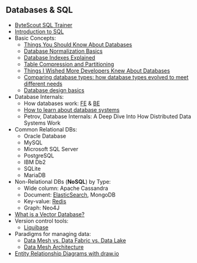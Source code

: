 ## Databases & SQL

- [ByteScout SQL Trainer](https://app.bytescout.com/sql-trainer/index.html)
- [Introduction to SQL](https://sqlbolt.com/)
- Basic Concepts:
    - [Things You Should Know About Databases](https://architecturenotes.co/things-you-should-know-about-databases/)
    - [Database Normalization Basics](https://www.lifewire.com/database-normalization-basics-1019735)
    - [Database Indexes Explained](https://www.essentialsql.com/what-is-a-database-index/)
    - [Table Compression and Partitioning](https://docs.oracle.com/en/database/oracle/oracle-database/21/vldbg/partition-table-compression.html#GUID-F26AFD78-DC1D-4E6B-9B37-375C59FD1787)
    - [Things I Wished More Developers Knew About Databases](https://rakyll.medium.com/things-i-wished-more-developers-knew-about-databases-2d0178464f78)
    - [Comparing database types: how database types evolved to meet different needs](https://www.prisma.io/dataguide/intro/comparing-database-types)
    - [Database design basics](https://support.microsoft.com/en-us/office/database-design-basics-eb2159cf-1e30-401a-8084-bd4f9c9ca1f5)
- Database Internals:
    - How databases work: [FE](https://madushandhanushka.wordpress.com/2019/03/26/how-database-works-frontend-architecture/) & [BE](https://madushandhanushka.wordpress.com/2019/03/26/how-database-works-backend-architecture/)
    - [How to learn about database systems](https://blog.bradfieldcs.com/how-to-learn-about-database-systems-40c7432f471d#.5rjlp4fqq)
    - Petrov, Database Internals: A Deep Dive Into How Distributed Data Systems Work
- Common Relational DBs:
    - Oracle Database
    - MySQL
    - Microsoft SQL Server
    - PostgreSQL
    - IBM Db2
    - SQLite
    - MariaDB
- Non-Relational DBs (**NoSQL**) by Type:
    - Wide column: Apache Cassandra
    - Document: [ElasticSearch](https://www.baeldung.com/elasticsearch-java), MongoDB
    - Key-value: [Redis](https://architecturenotes.co/redis/)
    - Graph: Neo4J
- [What is a Vector Database?](https://www.pinecone.io/learn/vector-database/)
- Version control tools:
    - [Liquibase](https://liquibase.org/get-started/quickstart)
- Paradigms for managing data:
  - [Data Mesh vs. Data Fabric vs. Data Lake](https://www.zuar.com/blog/data-mesh-vs-data-fabric-vs-data-lake/)
  - [Data Mesh Architecture](https://www.datamesh-architecture.com/)
- [Entity Relationship Diagrams with draw.io](https://drawio-app.com/blog/entity-relationship-diagrams-with-draw-io/)
